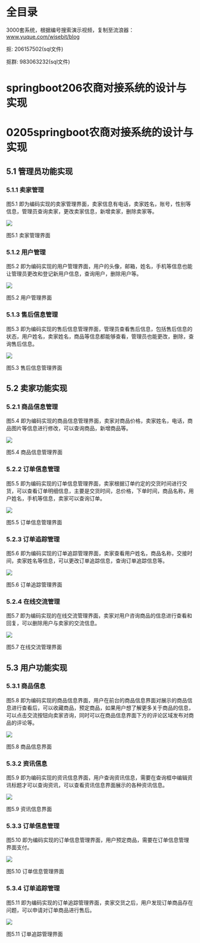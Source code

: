 # 全目录

3000套系统，根据编号搜索演示视频，复制至流浪器：www.yuque.com/wisebit/blog


<p>抠: 206157502(sql文件)</p>
<p>抠群: 983063232(sql文件)</p>


# springboot206农商对接系统的设计与实现
# 0205springboot农商对接系统的设计与实现

## 5.1 管理员功能实现
### 5.1.1 卖家管理
图5.1 即为编码实现的卖家管理界面，卖家信息有电话，卖家姓名，账号，性别等信息，管理员查询卖家，更改卖家信息，新增卖家，删除卖家等。

![](/md/blog.017.png)

图5.1 卖家管理界面
### 5.1.2 用户管理
图5.2 即为编码实现的用户管理界面，用户的头像，邮箱，姓名，手机等信息也能让管理员更改和登记新用户信息，查询用户，删除用户等。

![](/md/blog.018.png)

图5.2 用户管理界面
### 5.1.3 售后信息管理
图5.3 即为编码实现的售后信息管理界面，管理员查看售后信息，包括售后信息的状态，用户姓名，卖家姓名，商品等信息都能够查看，管理员也能更改，删除，查询售后信息。

![](/md/blog.019.png)

图5.3 售后信息管理界面
## 5.2 卖家功能实现
### 5.2.1 商品信息管理
图5.4 即为编码实现的商品信息管理界面，卖家对商品价格，卖家姓名，电话，商品图片等信息进行修改，可以查询商品，新增商品等。

![](/md/blog.020.png)

图5.4 商品信息管理界面
### 5.2.2 订单信息管理
图5.5 即为编码实现的订单信息管理界面，卖家根据订单约定的交货时间进行交货，可以查看订单明细信息，主要是交货时间，总价格，下单时间，商品名称，用户姓名，手机等信息，卖家可以查询订单。

![](/md/blog.021.png)

图5.5 订单信息管理界面
### 5.2.3 订单追踪管理
图5.6 即为编码实现的订单追踪管理界面，卖家查看用户姓名，商品名称，交接时间，卖家姓名等信息，可以更改订单追踪信息，查询订单追踪信息等。

![](/md/blog.022.png)

图5.6 订单追踪管理界面
### 5.2.4 在线交流管理
图5.7 即为编码实现的在线交流管理界面，卖家对用户咨询商品的信息进行查看和回复，可以删除用户与卖家的交流信息。

![](/md/blog.023.png)

图5.7 在线交流管理界面
## 5.3 用户功能实现
### 5.3.1 商品信息
图5.8 即为编码实现的商品信息界面，用户在前台的商品信息界面对展示的商品信息进行查看后，可以收藏商品，预定商品，如果用户想了解更多关于商品的信息，可以点击交流按钮向卖家咨询，同时可以在商品信息界面下方的评论区域发布对商品的评论等。

![](/md/blog.024.png)

图5.8 商品信息界面
### 5.3.2 资讯信息
图5.9 即为编码实现的资讯信息界面，用户查询资讯信息，需要在查询框中编辑资讯标题才可以查询资讯，可以查看资讯信息界面展示的各种资讯信息。

![](/md/blog.025.png)

图5.9 资讯信息界面
### 5.3.3 订单信息管理
图5.10 即为编码实现的订单信息管理界面，用户预定商品，需要在订单信息管理界面支付。

![](/md/blog.026.png)

图5.10 订单信息管理界面
### 5.3.4 订单追踪管理
图5.11 即为编码实现的订单追踪管理界面，卖家交货之后，用户发现订单商品存在问题，可以申请对订单商品进行售后。

![](/md/blog.027.png)

图5.11 订单追踪管理界面







